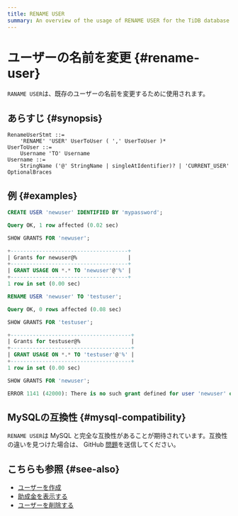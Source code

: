 ```yaml
---
title: RENAME USER
summary: An overview of the usage of RENAME USER for the TiDB database.
---
```


# ユーザーの名前を変更 {#rename-user}

`RANAME USER`は、既存のユーザーの名前を変更するために使用されます。

## あらすじ {#synopsis}

```ebnf+diagram
RenameUserStmt ::=
    'RENAME' 'USER' UserToUser ( ',' UserToUser )*
UserToUser ::=
    Username 'TO' Username
Username ::=
    StringName ('@' StringName | singleAtIdentifier)? | 'CURRENT_USER' OptionalBraces
```

## 例 {#examples}

```sql
CREATE USER 'newuser' IDENTIFIED BY 'mypassword';
```

```sql
Query OK, 1 row affected (0.02 sec)
```

```sql
SHOW GRANTS FOR 'newuser';
```

```sql
+-------------------------------------+
| Grants for newuser@%                |
+-------------------------------------+
| GRANT USAGE ON *.* TO 'newuser'@'%' |
+-------------------------------------+
1 row in set (0.00 sec)
```

```sql
RENAME USER 'newuser' TO 'testuser';
```

```sql
Query OK, 0 rows affected (0.08 sec)
```

```sql
SHOW GRANTS FOR 'testuser';
```

```sql
+--------------------------------------+
| Grants for testuser@%                |
+--------------------------------------+
| GRANT USAGE ON *.* TO 'testuser'@'%' |
+--------------------------------------+
1 row in set (0.00 sec)
```

```sql
SHOW GRANTS FOR 'newuser';
```

```sql
ERROR 1141 (42000): There is no such grant defined for user 'newuser' on host '%'
```

## MySQLの互換性 {#mysql-compatibility}

`RENAME USER`は MySQL と完全な互換性があることが期待されています。互換性の違いを見つけた場合は、 GitHub [<a href="https://github.com/pingcap/tidb/issues/new/choose">問題</a>](https://github.com/pingcap/tidb/issues/new/choose)を送信してください。

## こちらも参照 {#see-also}

-   [<a href="/sql-statements/sql-statement-create-user.md">ユーザーを作成</a>](/sql-statements/sql-statement-create-user.md)
-   [<a href="/sql-statements/sql-statement-show-grants.md">助成金を表示する</a>](/sql-statements/sql-statement-show-grants.md)
-   [<a href="/sql-statements/sql-statement-drop-user.md">ユーザーを削除する</a>](/sql-statements/sql-statement-drop-user.md)
